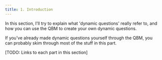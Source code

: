 ```yaml
---
title: 1. Introduction
---
```


In this section, I'll try to explain what 'dynamic questions' really refer to, and how you can use the QBM to create your own dynamic questions. 

If you've already made dynamic questions yourself through the QBM, you can probably skim through most of the stuff in this part.

[TODO: Links to each part in this section]
